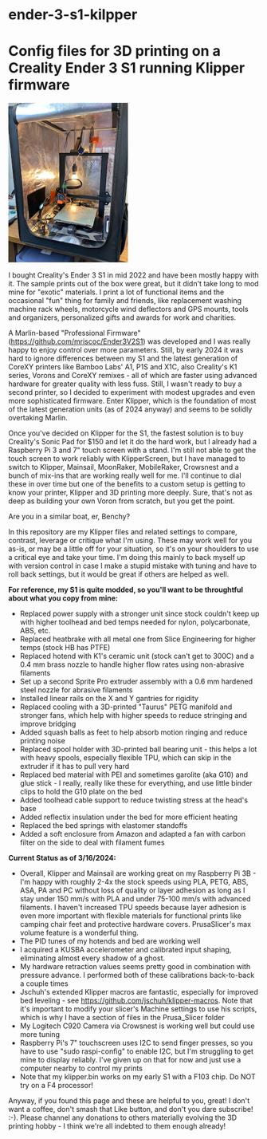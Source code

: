 # ender-3-s1-kilpper
<h1>Config files for 3D printing on a Creality Ender 3 S1 running Klipper firmware</h1>

![My Creality Ender 3 S1](IMG_7378.jpeg "My Creality Ender 3 S1")

I bought Creality's Ender 3 S1 in mid 2022 and have been mostly happy with it.  The sample prints out of the box were great, but it didn't take long to mod mine for "exotic" materials.  I print a lot of functional items and the occasional "fun" thing for family and friends, like replacement washing machine rack wheels, motorcycle wind deflectors and GPS mounts, tools and organizers, personalized gifts and awards for work and charities.

A Marlin-based "Professional Firmware" (https://github.com/mriscoc/Ender3V2S1) was developed and I was really happy to enjoy control over more parameters.  Still, by early 2024 it was hard to ignore differences between my S1 and the latest generation of CoreXY printers like Bamboo Labs' A1, P1S and X1C, also Creality's K1 series, Vorons and CoreXY remixes - all of which are faster using advanced hardware for greater quality with less fuss.  Still, I wasn't ready to buy a second printer, so I decided to experiment with modest upgrades and even more sophisticated firmware.  Enter Klipper, which is the foundation of most of the latest generation units (as of 2024 anyway) and seems to be solidly overtaking Marlin.

Once you've decided on Klipper for the S1, the fastest solution is to buy Creality's Sonic Pad for $150 and let it do the hard work, but I already had a Raspberry Pi 3 and 7" touch screen with a stand.  I'm still not able to get the touch screen to work reliably with KlipperScreen, but I have managed to switch to Klipper, Mainsail, MoonRaker, MobileRaker, Crowsnest and a bunch of mix-ins that are working really well for me.  I'll continue to dial these in over time but one of the benefits to a custom setup is getting to know your printer, Klipper and 3D printing more deeply.  Sure, that's not as deep as building your own Voron from scratch, but you get the point.

Are you in a similar boat, er, Benchy?

In this repository are my Klipper files and related settings to compare, contrast, leverage or critique what I'm using.  These may work well for you as-is, or may be a little off for your situation, so it's on your shoulders to use a critical eye and take your time.  I'm doing this mainly to back myself up with version control in case I make a stupid mistake with tuning and have to roll back settings, but it would be great if others are helped as well.

<b>For reference, my S1 is quite modded, so you'll want to be throughtful about what you copy from mine:</b>
- Replaced power supply with a stronger unit since stock couldn't keep up with higher toolhead and bed temps needed for nylon, polycarbonate, ABS, etc.
- Replaced heatbrake with all metal one from Slice Engineering for higher temps (stock HB has PTFE)
- Replaced hotend with K1's ceramic unit (stock can't get to 300C) and a 0.4 mm brass nozzle to handle higher flow rates using non-abrasive filaments
- Set up a second Sprite Pro extruder assembly with a 0.6 mm hardened steel nozzle for abrasive filaments
- Installed linear rails on the X and Y gantries for rigidity
- Replaced cooling with a 3D-printed "Taurus" PETG manifold and stronger fans, which help with higher speeds to reduce stringing and improve bridging
- Added squash balls as feet to help absorb motion ringing and reduce printing noise
- Replaced spool holder with 3D-printed ball bearing unit - this helps a lot with heavy spools, especially flexible TPU, which can skip in the extruder if it has to pull very hard
- Replaced bed material with PEI and sometimes garolite (aka G10) and glue stick - I really, really like these for everything, and use little binder clips to hold the G10 plate on the bed
- Added toolhead cable support to reduce twisting stress at the head's base
- Added reflectix insulation under the bed for more efficient heating
- Replaced the bed springs with elastomer standoffs
- Added a soft enclosure from Amazon and adapted a fan with carbon filter on the side to deal with filament fumes

<b>Current Status as of 3/16/2024:</b>
- Overall, Klipper and Mainsail are working great on my Raspberry Pi 3B - I'm happy with roughly 2-4x the stock speeds using PLA, PETG, ABS, ASA, PA and PC without loss of quality or layer adhesion as long as I stay under 150 mm/s with PLA and under 75-100 mm/s with advanced filaments.  I haven't increased TPU speeds because layer adhesion is even more important with flexible materials for functional prints like camping chair feet and protective hardware covers. PrusaSlicer's max volume feature is a wonderful thing.
- The PID tunes of my hotends and bed are working well
- I acquired a KUSBA accelerometer and calibrated input shaping, eliminating almost every shadow of a ghost.
- My hardware retraction values seems pretty good in combination with pressure advance.  I performed both of these calibrations back-to-back a couple times
- Jschuh's extended Klipper macros are fantastic, especially for improved bed leveling - see https://github.com/jschuh/klipper-macros.  Note that it's important to modify your slicer's Machine settings to use his scripts, which is why I have a section of files in the Prusa_Slicer folder
- My Logitech C920 Camera via Crowsnest is working well but could use more tuning
- Raspberry Pi's 7" touchscreen uses I2C to send finger presses, so you have to use "sudo raspi-config" to enable I2C, but I'm struggling to get mine to display reliably. I've given up on that for now and just use a computer nearby to control my prints
- Note that my klipper.bin works on my early S1 with a F103 chip.  Do NOT try on a F4 processor!

Anyway, if you found this page and these are helpful to you, great!  I don't want a coffee, don't smash that Like button, and don't you dare subscribe! :-).  Please channel any donations to others materially evolving the 3D printing hobby - I think we're all indebted to them enough already!